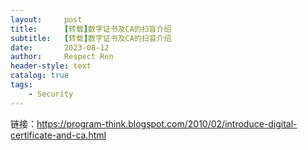 ```yaml
---
layout:     post
title:      [转载]数字证书及CA的扫盲介绍
subtitle:   [转载]数字证书及CA的扫盲介绍
date:       2023-08-12
author:     Respect Ren
header-style: text
catalog: true
tags:
    - Security
---
```



链接：https://program-think.blogspot.com/2010/02/introduce-digital-certificate-and-ca.html
